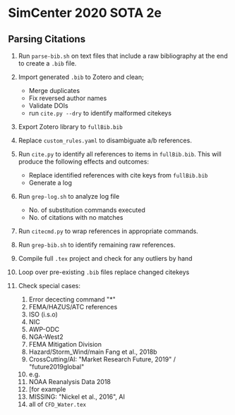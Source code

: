 # SimCenter 2020 SOTA 2e


## Parsing Citations

1. Run `parse-bib.sh` on text files that include a raw bibliography at the end to create a `.bib` file.
2. Import generated `.bib` to Zotero and clean;
    - Merge duplicates
    - Fix reversed author names
    - Validate DOIs
    - run `cite.py --dry` to identify malformed citekeys
3. Export Zotero library to `fullBib.bib`
4. Replace `custom_rules.yaml` to disambiguate a/b references.
5. Run `cite.py` to identify all references to items in `fullBib.bib`. This will produce the following effects and outcomes:
    - Replace identified references with cite keys from `fullBib.bib`
    - Generate a log
6. Run `grep-log.sh` to analyze log file
    - No. of substitution commands executed
    - No. of citations with no matches
7. Run `citecmd.py` to wrap references in appropriate commands.

8. Run `grep-bib.sh` to identify remaining raw references.
9. Compile full `.tex` project and check for any outliers by hand
10. Loop over pre-existing `.bib` files replace changed citekeys
11. Check special cases:
    1. Error dececting command "*"
    2. FEMA/HAZUS/ATC references
    3. ISO (i.s.o)
    4. NIC
    5. AWP-ODC
    6. NGA-West2
    7. FEMA Mitigation Division
    8. Hazard/Storm_Wind/main Fang et al., 2018b
    9. CrossCutting/AI: "Market Research Future, 2019" / "future2019global"
    10. e.g.
    11. NOAA Reanalysis Data 2018
    12. [for example
    13. MISSING: "Nickel et al., 2016", AI
    14. all of `CFD_Water.tex`
